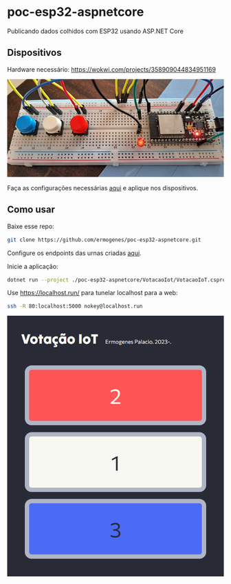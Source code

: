 # poc-esp32-aspnetcore

Publicando dados colhidos com ESP32 usando ASP.NET Core

## Dispositivos

Hardware necessário: https://wokwi.com/projects/358909044834951169

[![](art/protoboard-low.jpg)](art/protoboard.jpg)

Faça as configurações necessárias [aqui](Urna/Urna.ino) e aplique nos dispositivos.

## Como usar

Baixe esse repo:

```sh
git clone https://github.com/ermogenes/poc-esp32-aspnetcore.git
```

Configure os endpoints das urnas criadas [aqui](VotacaoIoT/appsettings.json).

Inicie a aplicação:

```sh
dotnet run --project ./poc-esp32-aspnetcore/VotacaoIot/VotacaoIoT.csproj
```

Use https://localhost.run/ para tunelar localhost para a web:

```sh
ssh -R 80:localhost:5000 nokey@localhost.run
```

![](art/localhost_5000_.png)
